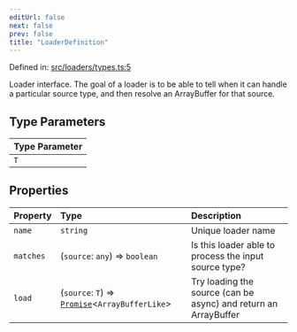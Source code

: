 ```yaml
---
editUrl: false
next: false
prev: false
title: "LoaderDefinition"
---
```


Defined in: [src/loaders/types.ts:5](https://github.com/jaames/flipnote.js/blob/fa9305c29e8ec1c9100d20a6b44d2fa614eb1888/src/loaders/types.ts#L5)

Loader interface.
The goal of a loader is to be able to tell when it can handle a particular source type, and then resolve an ArrayBuffer for that source.

## Type Parameters

| Type Parameter |
| :------ |
| `T` |

## Properties

| Property | Type | Description |
| :------ | :------ | :------ |
| <a id="name"></a> `name` | `string` | Unique loader name |
| <a id="matches"></a> `matches` | (`source`: `any`) => `boolean` | Is this loader able to process the input source type? |
| <a id="load"></a> `load` | (`source`: `T`) => [`Promise`](https://developer.mozilla.org/docs/Web/JavaScript/Reference/Global_Objects/Promise)\<`ArrayBufferLike`\> | Try loading the source (can be async) and return an ArrayBuffer |
